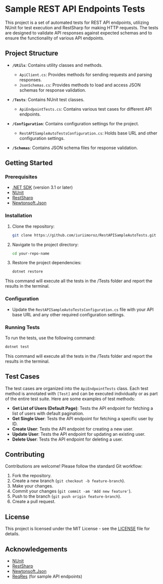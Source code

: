 # Sample REST API Endpoints Tests

This project is a set of automated tests for REST API endpoints, utilizing NUnit for test execution and RestSharp for making HTTP requests. The tests are designed to validate API responses against expected schemas and to ensure the functionality of various API endpoints.

## Project Structure

- **`/Utils`**: Contains utility classes and methods.
  - `ApiClient.cs`: Provides methods for sending requests and parsing responses.
  - `JsonSchemas.cs`: Provides methods to load and access JSON schemas for response validation.

- **`/Tests`**: Contains NUnit test classes.
  - `ApiEndpointTests.cs`: Contains various test cases for different API endpoints.

- **`/Configuration`**: Contains configuration settings for the project.
  - `RestAPISampleAutoTestsConfiguration.cs`: Holds base URL and other configuration settings.

- **`/Schemas`**: Contains JSON schema files for response validation.

## Getting Started

### Prerequisites

- [.NET SDK](https://dotnet.microsoft.com/download) (version 3.1 or later)
- [NUnit](https://nunit.org/)
- [RestSharp](https://restsharp.dev/)
- [Newtonsoft.Json](https://www.newtonsoft.com/json)

### Installation

1. Clone the repository:
    ```bash
    git clone https://github.com/iuriimoroz/RestAPISampleAutoTests.git
    ```
2. Navigate to the project directory:
    ```bash
    cd your-repo-name
    ```
3. Restore the project dependencies:
    ```bash
    dotnet restore
    ```
This command will execute all the tests in the /Tests folder and report the results in the terminal.

### Configuration

- Update the `RestAPISampleAutoTestsConfiguration.cs` file with your API base URL and any other required configuration settings.

### Running Tests

To run the tests, use the following command:
```bash
dotnet test
```
This command will execute all the tests in the /Tests folder and report the results in the terminal.

## Test Cases

The test cases are organized into the `ApiEndpointTests` class. Each test method is annotated with `[Test]` and can be executed individually or as part of the entire test suite. Here are some examples of test methods:

- **Get List of Users (Default Page)**: Tests the API endpoint for fetching a list of users with default pagination.
- **Get Single User**: Tests the API endpoint for fetching a specific user by ID.
- **Create User**: Tests the API endpoint for creating a new user.
- **Update User**: Tests the API endpoint for updating an existing user.
- **Delete User**: Tests the API endpoint for deleting a user.

## Contributing

Contributions are welcome! Please follow the standard Git workflow:

1. Fork the repository.
2. Create a new branch (`git checkout -b feature-branch`).
3. Make your changes.
4. Commit your changes (`git commit -am 'Add new feature'`).
5. Push to the branch (`git push origin feature-branch`).
6. Create a pull request.

## License

This project is licensed under the MIT License - see the [LICENSE](LICENSE) file for details.

## Acknowledgements

- [NUnit](https://nunit.org/)
- [RestSharp](https://restsharp.dev/)
- [Newtonsoft.Json](https://www.newtonsoft.com/json)
- [ReqRes](https://reqres.in/) (for sample API endpoints)
